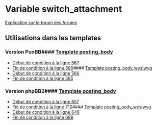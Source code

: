 # Variable switch_attachment
[Explication sur le forum des forums](http://forum.forumactif.com/t294113-listing-des-variables#switch_attachment)
## Utilisations dans les templates
### Version PunBB#### [Template posting_body](punbb/posting_body.md)
* [Début de condition à la ligne 567](../punbb/posting_body.tpl#L567)
* [Fin de condition à la ligne 586](../punbb/posting_body.tpl#L586)#### [Template posting_body_wysiwyg](punbb/posting_body_wysiwyg.md)
* [Début de condition à la ligne 566](../punbb/posting_body_wysiwyg.tpl#L566)
* [Fin de condition à la ligne 585](../punbb/posting_body_wysiwyg.tpl#L585)
### Version phpBB2#### [Template posting_body](subsilver/posting_body.md)
* [Début de condition à la ligne 657](../subsilver/posting_body.tpl#L657)
* [Fin de condition à la ligne 710](../subsilver/posting_body.tpl#L710)#### [Template posting_body_wysiwyg](subsilver/posting_body_wysiwyg.md)
* [Début de condition à la ligne 646](../subsilver/posting_body_wysiwyg.tpl#L646)
* [Fin de condition à la ligne 689](../subsilver/posting_body_wysiwyg.tpl#L689)